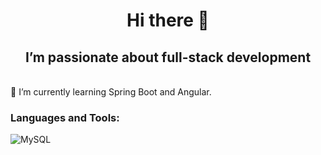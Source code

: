 <h1 align="center"> Hi there 👋 </h1>
<h2 align="center">I’m passionate about full-stack development</h2>
<br>
🌱 I’m currently learning Spring Boot and Angular.

<h3 align="left">Languages and Tools:</h3>

![MySQL](https://img.shields.io/badge/mysql-%2300f.svg?style=for-the-badge&logo=mysql&logoColor=white)



